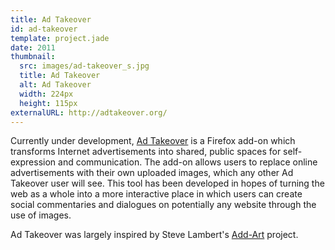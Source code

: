 ```yaml
---
title: Ad Takeover
id: ad-takeover
template: project.jade
date: 2011
thumbnail:
  src: images/ad-takeover_s.jpg
  title: Ad Takeover
  alt: Ad Takeover
  width: 224px
  height: 115px
externalURL: http://adtakeover.org/
---
```



  Currently under development, <a href="http://adtakeover.org/" title="Ad Takeover">Ad Takeover</a> is a Firefox add-on which transforms Internet advertisements into shared, public spaces for self-expression and communication. The add-on allows users to replace online advertisements with their own uploaded images, which any other Ad Takeover user will see. This tool has been developed in hopes of turning the web as a whole into a more interactive place in which users can create social commentaries and dialogues on potentially any website through the use of images.

  Ad Takeover was largely inspired by Steve Lambert's <a href="http://add-art.org/">Add-Art</a> project.
